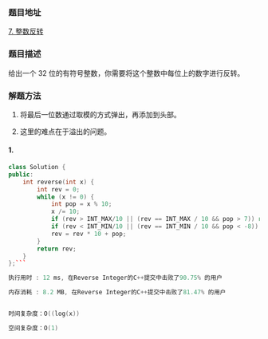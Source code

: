 ### 题目地址
[7. 整数反转](https://leetcode-cn.com/problems/reverse-integer/)
### 题目描述
给出一个 32 位的有符号整数，你需要将这个整数中每位上的数字进行反转。

### 解题方法

1. 将最后一位数通过取模的方式弹出，再添加到头部。

2. 这里的难点在于溢出的问题。

#### 1.
```C++
class Solution {
public:
    int reverse(int x) {
        int rev = 0;
        while (x != 0) {
            int pop = x % 10;
            x /= 10;
            if (rev > INT_MAX/10 || (rev == INT_MAX / 10 && pop > 7)) return 0;
            if (rev < INT_MIN/10 || (rev == INT_MIN / 10 && pop < -8)) return 0;
            rev = rev * 10 + pop;
        }
        return rev;
    }
};```

执行用时 : 12 ms, 在Reverse Integer的C++提交中击败了90.75% 的用户

内存消耗 : 8.2 MB, 在Reverse Integer的C++提交中击败了81.47% 的用户


时间复杂度：O((log(x))

空间复杂度：O(1)